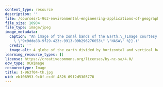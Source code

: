 ```yaml
---
content_type: resource
description: ''
file: /courses/1-963-environmental-engineering-applications-of-geographic-information-systems-fall-2004/eb1069939c0fecdf482669f2d5305770_1-963f04-th.jpg
file_size: 10904
file_type: image/jpeg
image_metadata:
  caption: "An image of the zonal bands of the Earth.\_(Image courtesy of\_{{% resource_link\
    \ \"9c9dde88-9f29-423c-9913-09b296276053\" \"NASA\" %}}.)"
  credit: ''
  image-alt: A globe of the earth divided by horizontal and vertical bands.
learning_resource_types: []
license: https://creativecommons.org/licenses/by-nc-sa/4.0/
ocw_type: OCWImage
resourcetype: Image
title: 1-963f04-th.jpg
uid: eb106993-9c0f-ecdf-4826-69f2d5305770
---
```

